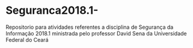 # Seguranca2018.1-
Repositorio para atividades referentes a disciplina de Segurança da Informação 2018.1 ministrada pelo professor David Sena da Universidade Federal do Ceará
